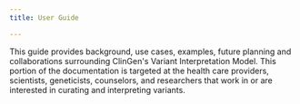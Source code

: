 ```yaml
---
title: User Guide

---
```


This guide provides background, use cases, examples, future planning and collaborations surrounding ClinGen's Variant Interpretation Model. This portion of the documentation is targeted at the health care providers, scientists, geneticists, counselors, and researchers that work in or are interested in curating and interpreting variants.
